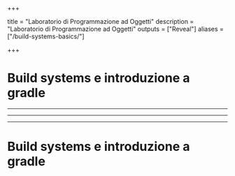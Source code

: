 
+++

title = "Laboratorio di Programmazione ad Oggetti"
description = "Laboratorio di Programmazione ad Oggetti"
outputs = ["Reveal"]
aliases = ["/build-systems-basics/"]

+++

# Build systems e introduzione a gradle

<!-- write-here "cover.md" -->

<!-- end-write -->

---

<!-- write-here "shared-slides/build-systems/it-gradle-basics.md" -->

<!-- end-write -->

---

<!-- write-here "shared-slides/build-systems/it-gradle-wrapper.md" -->

<!-- end-write -->

---

# Build systems e introduzione a gradle

<!-- write-here "cover.md" -->

<!-- end-write -->
